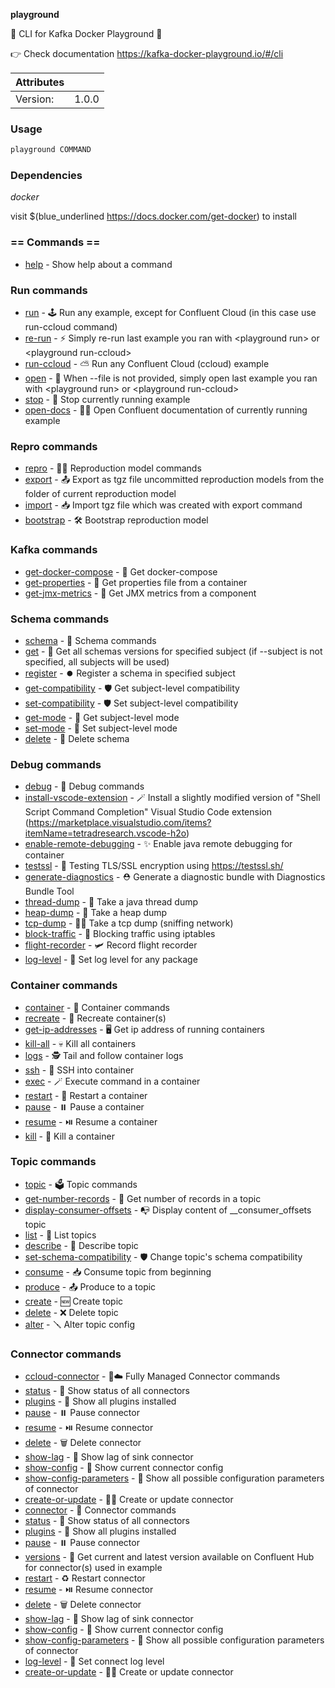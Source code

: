 **playground**

🧠 CLI for Kafka Docker Playground 🐳  
  
👉 Check documentation https://kafka-docker-playground.io/#/cli

| Attributes       | &nbsp;
|------------------|-------------
| Version:         | 1.0.0

### Usage

```bash
playground COMMAND
```

### Dependencies

*docker*

visit $(blue_underlined https://docs.docker.com/get-docker) to install

### == Commands ==

- [help](playground%20help) - Show help about a command

### Run commands

- [run](playground%20run) - 🕹️ Run any example, except for Confluent Cloud (in this case use run-ccloud command)
- [re-run](playground%20re-run) - ⚡ Simply re-run last example you ran with \<playground run\> or \<playground run-ccloud\>
- [run-ccloud](playground%20run-ccloud) - ⛅ Run any Confluent Cloud (ccloud) example
- [open](playground%20open) - 👐 When --file is not provided, simply open last example you ran with \<playground run\> or \<playground run-ccloud\>
- [stop](playground%20stop) - 🛑 Stop currently running example
- [open-docs](playground%20open-docs) - 🧑‍🎓 Open Confluent documentation of currently running example

### Repro commands

- [repro](playground%20repro) - 👷‍♂️ Reproduction model commands
- [export](playground%20repro%20export) - 📤 Export as tgz file uncommitted reproduction models from the folder of current reproduction model
- [import](playground%20repro%20import) - 📥 Import tgz file which was created with export command
- [bootstrap](playground%20repro%20bootstrap) - 🛠  Bootstrap reproduction model

### Kafka commands

- [get-docker-compose](playground%20get-docker-compose) - 🐋 Get docker-compose
- [get-properties](playground%20get-properties) - 📝 Get properties file from a container
- [get-jmx-metrics](playground%20get-jmx-metrics) - 🔢 Get JMX metrics from a component

### Schema commands

- [schema](playground%20schema) - 🔰 Schema commands
- [get](playground%20schema%20get) - 🔰 Get all schemas versions for specified subject (if --subject is not specified, all subjects will be used)
- [register](playground%20schema%20register) - ⏺️ Register a schema in specified subject
- [get-compatibility](playground%20schema%20get-compatibility) - 🛡️ Get subject-level compatibility
- [set-compatibility](playground%20schema%20set-compatibility) - 🛡️ Set subject-level compatibility
- [get-mode](playground%20schema%20get-mode) - 🔏 Get subject-level mode
- [set-mode](playground%20schema%20set-mode) - 🔏 Set subject-level mode
- [delete](playground%20schema%20delete) - 🧟 Delete schema

### Debug commands

- [debug](playground%20debug) - 🐞 Debug commands
- [install-vscode-extension](playground%20debug%20install-vscode-extension) - 🪄 Install a slightly modified version of "Shell Script Command Completion" Visual Studio Code extension (https://marketplace.visualstudio.com/items?itemName=tetradresearch.vscode-h2o)
- [enable-remote-debugging](playground%20debug%20enable-remote-debugging) - ✨ Enable java remote debugging for container
- [testssl](playground%20debug%20testssl) - 🔐 Testing TLS/SSL encryption using https://testssl.sh/
- [generate-diagnostics](playground%20debug%20generate-diagnostics) - ⛑️ Generate a diagnostic bundle with Diagnostics Bundle Tool
- [thread-dump](playground%20debug%20thread-dump) - 🎯 Take a java thread dump
- [heap-dump](playground%20debug%20heap-dump) - 👻 Take a heap dump
- [tcp-dump](playground%20debug%20tcp-dump) - 🕵️‍♂️ Take a tcp dump (sniffing network)
- [block-traffic](playground%20debug%20block-traffic) - 🚫 Blocking traffic using iptables
- [flight-recorder](playground%20debug%20flight-recorder) - 🛩️ Record flight recorder
- [log-level](playground%20debug%20log-level) - 🧬 Set log level for any package

### Container commands

- [container](playground%20container) - 🐳 Container commands
- [recreate](playground%20container%20recreate) - 💫 Recreate container(s)
- [get-ip-addresses](playground%20container%20get-ip-addresses) - 🖥️  Get ip address of running containers
- [kill-all](playground%20container%20kill-all) - 💀 Kill all containers
- [logs](playground%20container%20logs) - 🕵️  Tail and follow container logs
- [ssh](playground%20container%20ssh) - 🛬 SSH into container
- [exec](playground%20container%20exec) - 🪄  Execute command in a container
- [restart](playground%20container%20restart) - 🔁 Restart a container
- [pause](playground%20container%20pause) - ⏸️  Pause a container
- [resume](playground%20container%20resume) - ⏯️  Resume a container
- [kill](playground%20container%20kill) - 🔫 Kill a container

### Topic commands

- [topic](playground%20topic) - 🗳 Topic commands
- [get-number-records](playground%20topic%20get-number-records) - 💯 Get number of records in a topic
- [display-consumer-offsets](playground%20topic%20display-consumer-offsets) - 📭 Display content of __consumer_offsets topic
- [list](playground%20topic%20list) - 🔘 List topics
- [describe](playground%20topic%20describe) - 🔬 Describe topic
- [set-schema-compatibility](playground%20topic%20set-schema-compatibility) - 🛡️ Change topic's schema compatibility
- [consume](playground%20topic%20consume) - 📥 Consume topic from beginning
- [produce](playground%20topic%20produce) - 📤 Produce to a topic
- [create](playground%20topic%20create) - 🆕 Create topic
- [delete](playground%20topic%20delete) - ❌ Delete topic
- [alter](playground%20topic%20alter) - 🪛 Alter topic config

### Connector commands

- [ccloud-connector](playground%20ccloud-connector) - 🔗☁️ Fully Managed Connector commands
- [status](playground%20ccloud-connector%20status) - 🧩 Show status of all connectors
- [plugins](playground%20ccloud-connector%20plugins) - 🎨 Show all plugins installed
- [pause](playground%20ccloud-connector%20pause) - ⏸️  Pause connector
- [resume](playground%20ccloud-connector%20resume) - ⏯️  Resume connector
- [delete](playground%20ccloud-connector%20delete) - 🗑️  Delete connector
- [show-lag](playground%20ccloud-connector%20show-lag) - 🐢 Show lag of sink connector
- [show-config](playground%20ccloud-connector%20show-config) - 🧰 Show current connector config
- [show-config-parameters](playground%20ccloud-connector%20show-config-parameters) - 🔩 Show all possible configuration parameters of connector
- [create-or-update](playground%20ccloud-connector%20create-or-update) - 🧑‍🎨  Create or update connector
- [connector](playground%20connector) - 🔗 Connector commands
- [status](playground%20connector%20status) - 🧩 Show status of all connectors
- [plugins](playground%20connector%20plugins) - 🎨 Show all plugins installed
- [pause](playground%20connector%20pause) - ⏸️  Pause connector
- [versions](playground%20connector%20versions) - 🧞 Get current and latest version available on Confluent Hub for connector(s) used in example
- [restart](playground%20connector%20restart) - ♻️  Restart connector
- [resume](playground%20connector%20resume) - ⏯️  Resume connector
- [delete](playground%20connector%20delete) - 🗑️  Delete connector
- [show-lag](playground%20connector%20show-lag) - 🐢 Show lag of sink connector
- [show-config](playground%20connector%20show-config) - 🧰 Show current connector config
- [show-config-parameters](playground%20connector%20show-config-parameters) - 🔩 Show all possible configuration parameters of connector
- [log-level](playground%20connector%20log-level) - 🧬 Set connect log level
- [create-or-update](playground%20connector%20create-or-update) - 🧑‍🎨  Create or update connector


